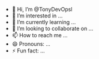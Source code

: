 - 👋 Hi, I’m @TonyDevOpsl
- 👀 I’m interested in ...
- 🌱 I’m currently learning ...
- 💞️ I’m looking to collaborate on ...
- 📫 How to reach me ...
- 😄 Pronouns: ...
- ⚡ Fun fact: ...

<!---
TonyDevOpsl/TonyDevOpsl is a ✨ special ✨ repository because its `README.md` (this file) appears on your GitHub profile.
You can click the Preview link to take a look at your changes.
--->
